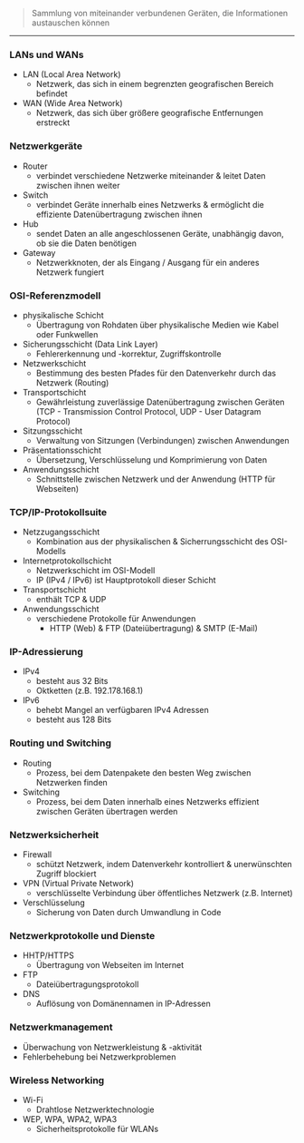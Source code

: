 >Sammlung von miteinander verbundenen Geräten, die Informationen austauschen können

___
### LANs und WANs
- LAN (Local Area Network)
	- Netzwerk, das sich in einem begrenzten geografischen Bereich befindet
- WAN (Wide Area Network)
	- Netzwerk, das sich über größere geografische Entfernungen erstreckt
### Netzwerkgeräte
- Router
	- verbindet verschiedene Netzwerke miteinander & leitet Daten zwischen ihnen weiter
- Switch
	- verbindet Geräte innerhalb eines Netzwerks & ermöglicht die effiziente Datenübertragung zwischen ihnen
- Hub
	- sendet Daten an alle angeschlossenen Geräte, unabhängig davon, ob sie die Daten benötigen
- Gateway
	- Netzwerkknoten, der als Eingang / Ausgang für ein anderes Netzwerk fungiert
### OSI-Referenzmodell
- physikalische Schicht
	- Übertragung von Rohdaten über physikalische Medien wie Kabel oder Funkwellen
- Sicherungsschicht (Data Link Layer)
	- Fehlererkennung und -korrektur, Zugriffskontrolle
- Netzwerkschicht
	- Bestimmung des besten Pfades für den Datenverkehr durch das Netzwerk (Routing)
- Transportschicht
	- Gewährleistung zuverlässige Datenübertragung zwischen Geräten (TCP - Transmission Control Protocol, UDP - User Datagram Protocol)
- Sitzungsschicht
	- Verwaltung von Sitzungen (Verbindungen) zwischen Anwendungen
- Präsentationsschicht
	- Übersetzung, Verschlüsselung und Komprimierung von Daten
- Anwendungsschicht
	- Schnittstelle zwischen Netzwerk und der Anwendung (HTTP für Webseiten)

### TCP/IP-Protokollsuite
- Netzzugangsschicht
	- Kombination aus der physikalischen & Sicherrungsschicht des OSI-Modells
- Internetprotokollschicht
	- Netzwerkschicht im OSI-Modell
	- IP (IPv4 / IPv6) ist Hauptprotokoll dieser Schicht
- Transportschicht 
	- enthält TCP & UDP
- Anwendungsschicht
	- verschiedene Protokolle für Anwendungen 
		- HTTP (Web) & FTP (Dateiübertragung) & SMTP (E-Mail)
### IP-Adressierung
- IPv4
	- besteht aus 32 Bits
	- Oktketten (z.B. 192.178.168.1)
- IPv6
	- behebt Mangel an verfügbaren IPv4 Adressen
	- besteht aus 128 Bits
### Routing und Switching
- Routing
	- Prozess, bei dem Datenpakete den besten Weg zwischen Netzwerken finden
- Switching
	- Prozess, bei dem Daten innerhalb eines Netzwerks effizient zwischen Geräten übertragen werden
### Netzwerksicherheit
- Firewall
	- schützt Netzwerk, indem Datenverkehr kontrolliert & unerwünschten Zugriff blockiert
- VPN (Virtual Private Network)
	- verschlüsselte Verbindung über öffentliches Netzwerk (z.B. Internet)
- Verschlüsselung
	- Sicherung von Daten durch Umwandlung in Code
### Netzwerkprotokolle und Dienste
- HHTP/HTTPS
	- Übertragung von Webseiten im Internet
- FTP
	- Dateiübertragungsprotokoll
- DNS
	- Auflösung von Domänennamen in IP-Adressen
### Netzwerkmanagement
- Überwachung von Netzwerkleistung & -aktivität
- Fehlerbehebung bei Netzwerkproblemen
### Wireless Networking
- Wi-Fi
	- Drahtlose Netzwerktechnologie
- WEP, WPA, WPA2, WPA3
	- Sicherheitsprotokolle für WLANs